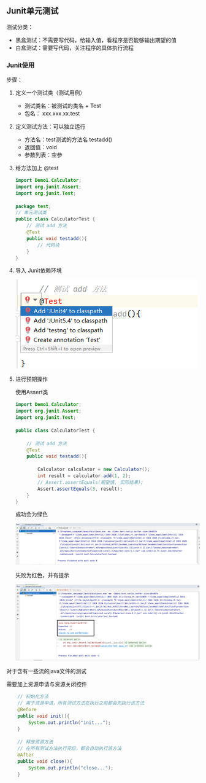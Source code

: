 ## Junit单元测试

测试分类：

* 黑盒测试：不需要写代码，给输入值，看程序是否能够输出期望的值
* 白盒测试：需要写代码，关注程序的具体执行流程

### Junit使用

步骤：

1. 定义一个测试类（测试用例）
   
   * 测试类名：被测试的类名 + Test
   * 包名： xxx.xxx.xx.test

2. 定义测试方法：可以独立运行
   
   * 方法名：test测试的方法名  testadd()
   * 返回值：void
   * 参数列表：空参

3. 给方法加上 @test
   
   ```java
   import Demo1.Calculator;
   import org.junit.Assert;
   import org.junit.Test;
   
   package test;
   // 单元测试类
   public class CalculatorTest {
       // 测试 add 方法
       @Test
       public void testadd(){
           // 代码块
       }
   }
   ```

4. 导入 Junit依赖环境
   
   ![image-20200526220354477](img/image-20200526220354477.png)

5. 进行预期操作
   
   使用Assert类
   
   ```java
   import Demo1.Calculator;
   import org.junit.Assert;
   import org.junit.Test;
   
   public class CalculatorTest {
   
       // 测试 add 方法
       @Test
       public void testadd(){
   
           Calculator calculator = new Calculator();
           int result = calculator.add(1, 2);
           // Assert.assertEquals(期望值, 实际结果);
           Assert.assertEquals(3, result);
       }
   }
   ```
   
   成功会为绿色
   
   ![image-20200526221511260](img/image-20200526221511260.png)
   
   失败为红色，并有提示
   
   ![image-20200526221618145](img/image-20200526221618145.png)

对于含有一些流的java文件的测试

需要加上资源申请与资源关闭控件

```java
    // 初始化方法
    // 用于资源申请，所有测试方法在执行之前都会先执行该方法
    @Before
    public void init(){
        System.out.println("init...");
    }

    // 释放资源方法
    // 在所有测试方法执行完后，都会自动执行该方法
    @After
    public void close(){
        System.out.println("close...");
    }
```
